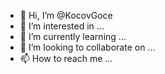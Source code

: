 - 👋 Hi, I’m @KocovGoce
- 👀 I’m interested in ...
- 🌱 I’m currently learning ...
- 💞️ I’m looking to collaborate on ...
- 📫 How to reach me ...

<!---
KocovGoce/KocovGoce is a ✨ special ✨ repository because its `README.md` (this file) appears on your GitHub profile.
You can click the Preview link to take a look at your changes.
--->
